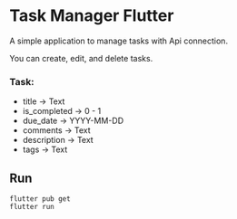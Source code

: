 # Task Manager Flutter

A simple application to manage tasks with Api connection.

You can create, edit, and delete tasks.

### Task:
 - title -> Text
 - is_completed -> 0 - 1
 - due_date -> YYYY-MM-DD
 - comments -> Text
 - description -> Text
 - tags -> Text

## Run
```
flutter pub get
flutter run
```
